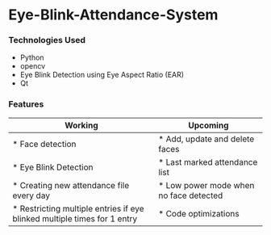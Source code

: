 # **Eye-Blink-Attendance-System**

### Technologies Used
* Python
* opencv
* Eye Blink Detection using Eye Aspect Ratio (EAR)
* Qt

### Features
Working     |     Upcoming
----------- | -------------
* Face detection | * Add, update and delete faces
* Eye Blink Detection | * Last marked attendance list
* Creating new attendance file every day | * Low power mode when no face detected
* Restricting multiple entries if eye blinked multiple times for 1 entry | * Code optimizations
